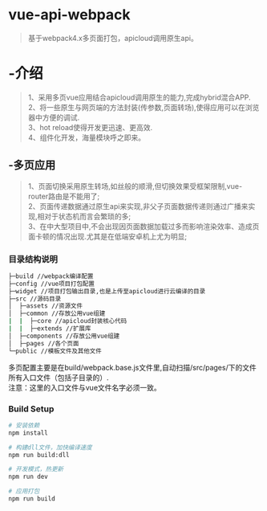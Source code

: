 # vue-api-webpack

> 基于webpack4.x多页面打包，apicloud调用原生api。

# -介绍
>1、采用多页vue应用结合apicloud调用原生的能力,完成hybrid混合APP.<br/>
2、将一些原生与网页端的方法封装(传参数,页面转场),使得应用可以在浏览器中方便的调试.<br/>
3、hot reload使得开发更迅速、更高效.<br/>
4、组件化开发，海量模块呼之即来。

## -多页应用

>1、页面切换采用原生转场,如丝般的顺滑,但切换效果受框架限制,vue-router路由是不能用了;<br/>
2、页面传递数据通过原生api来实现,非父子页面数据传递则通过广播来实现,相对于状态机而言会繁琐的多;<br/>
3、在中大型项目中,不会出现因页面数据加载过多而影响渲染效率、造成页面卡顿的情况出现.尤其是在低端安卓机上尤为明显;


### 目录结构说明
``` bash
├─build //webpack编译配置
├─config //vue项目打包配置
├─widget //项目打包输出目录,也是上传至apicloud进行云编译的目录
├─src //源码目录
│  ├─assets //资源文件
│  ├─common //存放公用vue组建
|  |  ├─core //apicloud封装核心代码
|  |  ├─extends //扩展库
│  ├─components //存放公用vue组建
│  ├─pages //各个页面
└─public //模板文件及其他文件
```
多页配置主要是在build/webpack.base.js文件里,自动扫描/src/pages/下的文件所有入口文件（包括子目录的）.<br/>
注意：这里的入口文件与vue文件名字必须一致。


### Build Setup

``` bash
# 安装依赖
npm install

# 构建dll文件，加快编译速度
npm run build:dll

# 开发模式，热更新
npm run dev

# 应用打包
npm run build

```